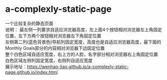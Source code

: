# a-complexly-static-page
一个比较复杂的静态页面  
说明：
最左侧一列要求自适应浏览器高度，左上面4个按钮相对浏览器左上角固定位置，左下方两个按钮相对浏览器左下角固定位置  
左侧第二列(蓝色背景色)导航列固定宽度，高度也是自适应浏览器高度，最下面的Monthly Goals部分的内容相对浏览器下边固定位置  
整个白色区域自适应宽度，右上方的人脸，名字部分相对浏览器右上角固定位置  
白色区域左侧列固定宽度，右侧列自适应宽度    
展示地址：https://wenhao-liao.github.io/a-complexly-static-page.github.io/index.html
